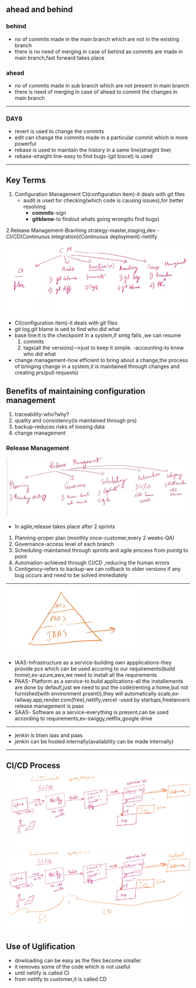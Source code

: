 ## ahead and behind

### behind
 - no of commits made in the main branch which are not in the existing branch
 - there is no need of merging in case of behind as commits are made in main branch,fast forward takes place

 ### ahead
 - no of commits made in sub branch which are not present in main branch
 - there is need of merging in case of ahead to commit the changes in main branch 
------------------------------------------------------------------------------------------------------------
 
 ### DAY8

- revert is used to change the commits
- edit can change the commits made in a particular commit which is more powerful
- rebase is used to maintain the history in a same line(straight line)
- rebase-straight line-easy to find bugs-(git biscet) is used
 -----------------------------------------------------------------------------------------------------------
 
## Key Terms
1. Configuration Management
    CI(configuration item)-it deals with git files
    - audit is used for checking(which code is causing issues),for better resolving
      - <b>commits</b>-sign
      - <b>gitblame</b>-to findout whats going wrong(to find bugs)

2.Release Management-Branhing strategy-master,staging,dev
    - CI/CD(Continuous integration)(Continuous   deployment)-netlify 

![alt text](image.png)

-  CI(configuration item)-it deals with git files
- git log,git blame is ued to find who did what
- base line:it is the checkpoint in a system,if smtg falls ,we can resume
  1. commits
  2. tags(all the versions)-->just to keep it simple.
-accounting-to know who did what
- change management-how efficient to bring about a change,the process of bringing change in a system,it is maintained through changes and creating prs(pull requests)

## Benefits of maintaining configuration management
1. traceability-who?why?
2. quality and consistency(is maintained through prs)
3. backup-reduces risks of loosing data
4. change management 

### Release Management

![alt text](<Screenshot (8).png>)

- In agile,release takes place after 2 sprints
1. Planning-proper plan (monthly once-customer,every 2 weeks-QA)
2. Governance-access level of each branch
3. Scheduling-maintained through sprints and agile process from pointg to point
4. Automation-achieved through CI/CD ,reducing the human errors
5. Contigency-refers to backup-we can rollback to older versions if any bug occurs and need to be solved immediately

-------------------------------------------------

![alt text](image-2.png)

- IAAS-Infrastructure as a service-building own appplications-they provide pcs which can be used accoring to our requirements(build home),ex-azure,aws,we need to install all the requirements
- PAAS- Platform as a service-to build applications-all the installements are done by default,just we need to put the code(renting a home,but not furnished(with environment prsent)),they will automatically scale,ex-railway.app,render.com(free),netlify,vercel
-used by startups,freelancers
release management is paas
- SAAS- Software as a service-everything is present,can be used according to requirements,ex-swiggy,netflix,google drive
---------------------------------------------
- jenkin is btwn iaas and paas
- jenkin can be hosted internally(availability can be made internally)
---------------------------------------------
## CI/CD Process

![alt text](image-4.png)
![alt text](image-5.png)

## Use of Uglification

- dowloading can be easy as the files become smaller.
- it removes some of the code which is not useful
- until netlify is called CI
- from netlify to customer,it is called CD